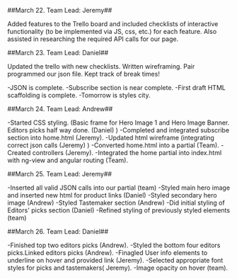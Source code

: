 ##March 22. Team Lead: Jeremy##

Added features to the Trello board and included checklists of interactive functionality (to be implemented via JS, css, etc.) for each feature. Also assisted in researching the required API calls for our page.

##March 23. Team Lead: Daniel##

Updated the trello with new checklists. Written wireframing. Pair programmed our json file. Kept track of break times!

-JSON is complete.
-Subscribe section is near complete.
-First draft HTML scaffolding is complete.
-Tomorrow is styles city.

##March 24. Team Lead: Andrew##

-Started CSS styling.  (Basic frame for Hero Image 1 and Hero Image Banner.  Editors picks half way done. (Daniel) )
-Completed and integrated subscribe section into home.html (Jeremy).
-Updated html wireframe (integrating correct json calls (Jeremy) )
-Converted home.html into a partial (Team).
-Created controllers (Jeremy).
-Integrated the home partial into index.html with ng-view and angular routing (Team).

##March 25. Team Lead: Jeremy##

-Inserted all valid JSON calls into our partial (team)
-Styled main hero image and inserted new html for product links (Daniel)
-Styled secondary hero image (Andrew)
-Styled Tastemaker section (Andrew)
-Did initial styling of Editors' picks section (Daniel)
-Refined styling of previously styled elements (team)

##March 26. Team Lead: Daniel##

-Finished top two editors picks (Andrew).
-Styled the bottom four editors picks.Linked editors picks (Andrew).
-Finagled User info elements to underline on hover and provided link (Jeremy).
-Selected appropriate font styles for picks and tastemakers( Jeremy).
-Image opacity on hover (team).
